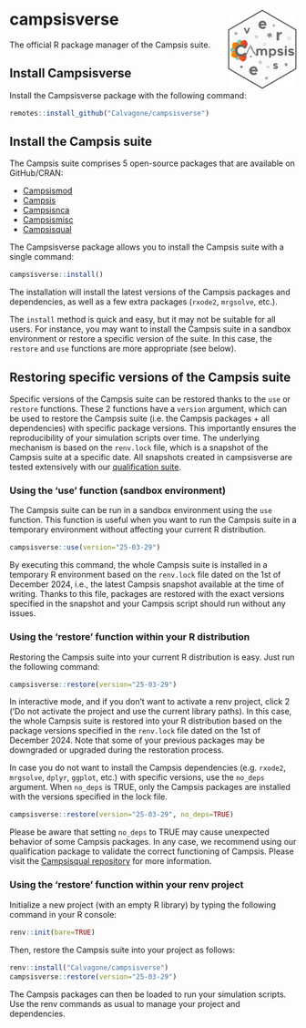 
# campsisverse <img src='man/figures/logo.png' align="right" alt="" width="120" />

The official R package manager of the Campsis suite.

## Install Campsisverse

Install the Campsisverse package with the following command:

``` r
remotes::install_github("Calvagone/campsisverse")
```

## Install the Campsis suite

The Campsis suite comprises 5 open-source packages that are available on
GitHub/CRAN:

- [Campsismod](https://github.com/Calvagone/campsismod)
- [Campsis](https://github.com/Calvagone/campsis)
- [Campsisnca](https://github.com/Calvagone/campsisnca)
- [Campsismisc](https://github.com/Calvagone/campsismisc)
- [Campsisqual](https://github.com/Calvagone/campsisqual)

The Campsisverse package allows you to install the Campsis suite with a
single command:

``` r
campsisverse::install()
```

The installation will install the latest versions of the Campsis
packages and dependencies, as well as a few extra packages (`rxode2`,
`mrgsolve`, etc.).

The `install` method is quick and easy, but it may not be suitable for
all users. For instance, you may want to install the Campsis suite in a
sandbox environment or restore a specific version of the suite. In this
case, the `restore` and `use` functions are more appropriate (see
below).

## Restoring specific versions of the Campsis suite

Specific versions of the Campsis suite can be restored thanks to the
`use` or `restore` functions. These 2 functions have a `version`
argument, which can be used to restore the Campsis suite (i.e. the
Campsis packages + all dependencies) with specific package versions.
This importantly ensures the reproducibility of your simulation scripts
over time. The underlying mechanism is based on the `renv.lock` file,
which is a snapshot of the Campsis suite at a specific date. All
snapshots created in campsisverse are tested extensively with our
[qualification suite](https://github.com/Calvagone/campsisqual).

### Using the ‘use’ function (sandbox environment)

The Campsis suite can be run in a sandbox environment using the `use`
function. This function is useful when you want to run the Campsis suite
in a temporary environment without affecting your current R
distribution.

``` r
campsisverse::use(version="25-03-29")
```

By executing this command, the whole Campsis suite is installed in a
temporary R environment based on the `renv.lock` file dated on the 1st
of December 2024, i.e., the latest Campsis snapshot available at the
time of writing. Thanks to this file, packages are restored with the
exact versions specified in the snapshot and your Campsis script should
run without any issues.

### Using the ‘restore’ function within your R distribution

Restoring the Campsis suite into your current R distribution is easy.
Just run the following command:

``` r
campsisverse::restore(version="25-03-29")
```

In interactive mode, and if you don’t want to activate a renv project,
click 2 (’Do not activate the project and use the current library
paths). In this case, the whole Campsis suite is restored into your R
distribution based on the package versions specified in the `renv.lock`
file dated on the 1st of December 2024. Note that some of your previous
packages may be downgraded or upgraded during the restoration process.

In case you do not want to install the Campsis dependencies
(e.g. `rxode2`, `mrgsolve`, `dplyr`, `ggplot`, etc.) with specific
versions, use the `no_deps` argument. When `no_deps` is TRUE, only the
Campsis packages are installed with the versions specified in the lock
file.

``` r
campsisverse::restore(version="25-03-29", no_deps=TRUE)
```

Please be aware that setting `no_deps` to TRUE may cause unexpected
behavior of some Campsis packages. In any case, we recommend using our
qualification package to validate the correct functioning of Campsis.
Please visit the [Campsisqual
repository](https://github.com/Calvagone/campsisqual) for more
information.

### Using the ‘restore’ function within your renv project

Initialize a new project (with an empty R library) by typing the
following command in your R console:

``` r
renv::init(bare=TRUE)
```

Then, restore the Campsis suite into your project as follows:

``` r
renv::install("Calvagone/campsisverse")
campsisverse::restore(version="25-03-29")
```

The Campsis packages can then be loaded to run your simulation scripts.
Use the renv commands as usual to manage your project and dependencies.
